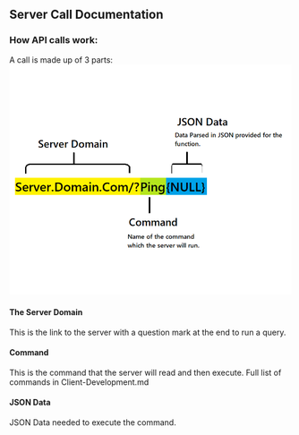 ## Server Call Documentation
### How API calls work:
A call is made up of 3 parts:
![Alt text](Server-Media/server.png "a diagram")
#### The Server Domain
This is the link to the server with a question mark at the end to run a query.
#### Command
This is the command that the server will read and then execute.
Full list of commands in Client-Development.md
#### JSON Data
JSON Data needed to execute the command.